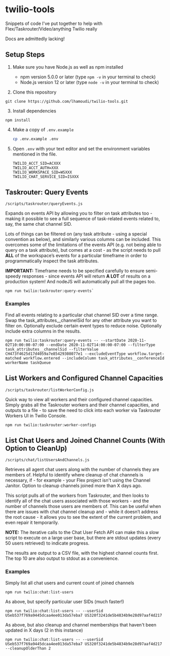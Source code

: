# twilio-tools
Snippets of code I've put together to help with Flex/Taskrouter/Video/anything Twilio really

Docs are admittedly lacking!

## Setup Steps

1. Make sure you have Node.js as well as npm installed
   - npm version 5.0.0 or later (type `npm -v` in your terminal to check)
   - Node.js version 12 or later (type `node -v` in your terminal to check)

2. Clone this repository

```
git clone https://github.com/lhamoudi/twilio-tools.git
```

3. Install dependencies

  ```
  npm install
  ```

4. Make a copy of `.env.example`

    ```bash
    cp .env.example .env
    ```

5. Open `.env` with your text editor and set the environment variables mentioned in the file.

    ```
    TWILIO_ACCT_SID=ACXXX
    TWILIO_ACCT_AUTH=XXX
    TWILIO_WORKSPACE_SID=WSXXX
    TWILIO_CHAT_SERVICE_SID=ISXXX
    ```
## Taskrouter: Query Events

`/scripts/taskrouter/queryEvents.js`

Expands on events API by allowing you to filter on task attributes too - making it possible to see a full sequence of task-related events related to, say, the same chat channel SID.

Lots of things can be filtered on (any task attribute - using a special convention as below), and similarly various columns can be included.  This overcomes some of the limitations of the events API (e.g. not being able to query on a task attribute), but comes at a cost - as the script needs to pull **ALL** of the workspace’s events for a particular timeframe in order to programmatically inspect the task attributes.

**IMPORTANT:** Timeframe needs to be specified carefully to ensure semi-speedy responses - since events API will return **A LOT** of results on a production system!  And nodeJS will automatically pull all the pages too.

```
npm run twilio:taskrouter:query-events` 
```

### Examples

Find all events relating to a particular chat channel SID over a time range. Swap the task_attributes__channelSid for any other attribute you want to filter on. Optionally exclude certain event types to reduce noise. Optionally include extra columns in the results.

```
npm run twilio:taskrouter:query-events -- --startDate 2020-11-02T10:00:00-07:00 --endDate 2020-11-02T14:00:00-07:00 --filterType task_attributes__channelSid --filterValue CH473f4625d17d4059a7e85429308077e1 --excludeEventType workflow.target-matched workflow.entered --includeColumn task_attributes__conferenceId workerName taskQueue
```

## List Workers and Configured Channel Capacities

`/scripts/taskrouter/listWorkerConfig.js`

Quick way to view all workers and their configured channel capacities. Simply grabs all the Taskrouter workers and their channel capacities, and outputs to a file - to save the need to click into each worker via Taskrouter Workers UI in Twilio Console.

```
npm run twilio:taskrouter:worker-configs
```

## List Chat Users and Joined Channel Counts (With Option to CleanUp)

`/scripts/chat/listUsersAndChannels.js`

Retrieves all agent chat users along with the number of channels they are members of.  Helpful to identify where cleanup of chat channels is necessary, if - for example - your Flex project isn't using the Channel Janitor. Option to cleanup channels joined more than X days ago.

This script pulls all of the workers from Taskrouter, and then looks to identify all of the chat users associated with those workers - and the number of channels those users are members of. This can be useful when there are issues with chat channel cleanup and - while it doesn’t address the root cause - it allows you to see the extent of the current problem, and even repair it temporarily.

**NOTE:** The iterative calls to the Chat User Fetch API can make this a slow script to execute on a large user base, but there are stdout updates (every 50 users retrieved) to indicate progress.

The results are output to a CSV file, with the highest channel counts first.  The top 10 are also output to stdout as a convenience.

### Examples

Simply list all chat users and current count of joined channels

```
npm run twilio:chat:list-users
```

As above, but specify particular user SIDs (much faster!)

```
npm run twilio:chat:list-users -- --userSid USeb537f769a9445dcaa4ee013da57eba7 US320f3241de5b4834b9e28d97aaf4d217
```

As above, but also cleanup and channel memberships that haven't been updated in X days (2 in this instance)

```
npm run twilio:chat:list-users -- --userSid USeb537f769a9445dcaa4ee013da57eba7 US320f3241de5b4834b9e28d97aaf4d217 --cleanupOlderThan 2
```

